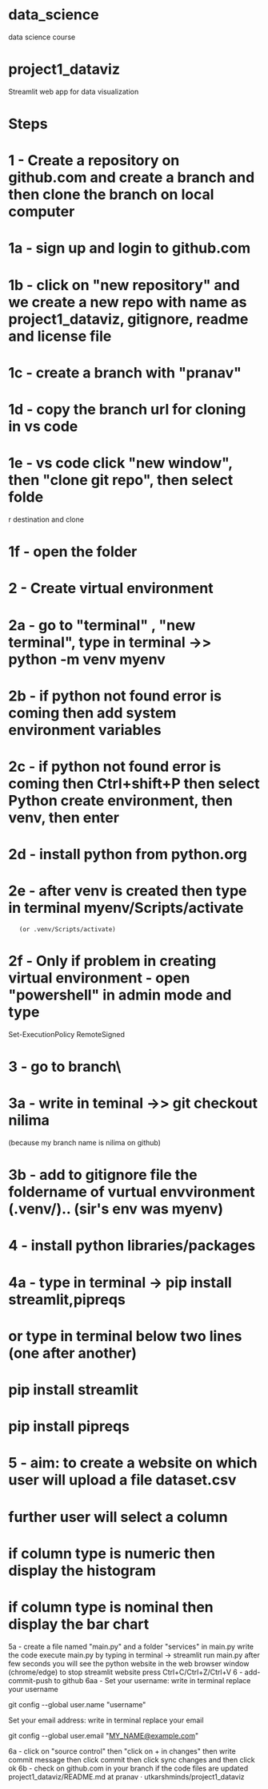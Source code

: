 # data_science
data science course 

# project1_dataviz
Streamlit web app for data visualization

# Steps

# 1 - Create a repository on github.com and create a branch and then clone the branch on local computer

# 1a - sign up and login to github.com
# 1b - click on "new repository" and we create a new repo with name as project1_dataviz, gitignore, readme and license file
# 1c - create a branch with "pranav"
# 1d - copy the branch url for cloning in vs code
# 1e - vs code click "new window", then "clone git repo", then select folde
r destination and clone
# 1f - open the folder

# 2 - Create virtual environment

# 2a - go to "terminal" , "new terminal", type in terminal  ->> python -m venv myenv
# 2b - if python not found error is coming then add system environment variables
# 2c - if python not found error is coming then Ctrl+shift+P then select Python create environment, then venv, then enter
# 2d - install python from python.org
# 2e - after venv is created then type in terminal myenv/Scripts/activate
       (or .venv/Scripts/activate)
# 2f - Only if problem in creating virtual environment - open "powershell" in admin mode and type 
  Set-ExecutionPolicy RemoteSigned
# 3 - go to branch\
# 3a - write in teminal ->> git checkout nilima
  (because my branch name is nilima on github)
# 3b - add to gitignore file the foldername of vurtual envvironment (.venv/).. (sir's env was myenv)

# 4 - install python libraries/packages
# 4a - type in terminal -> pip install streamlit,pipreqs
# or type in terminal below two lines (one after another) 
#       pip install streamlit
#       pip install pipreqs

# 5 - aim: to create a website on which user will upload a file dataset.csv
# further user will select a column
# if column type is numeric then display the histogram
# if column type is nominal then display the bar chart

5a - create a file named "main.py" and a folder "services"
in main.py write the code
execute main.py by typing in terminal -> streamlit run main.py
after few seconds you will see the python website in the web browser window (chrome/edge)
to stop streamlit website press Ctrl+C/Ctrl+Z/Ctrl+V
6 - add-commit-push to github
6aa -
Set your username: write in terminal replace your username

git config --global user.name "username"

Set your email address: write in terminal replace your email

git config --global user.email "MY_NAME@example.com"

6a - click on "source control" then "click on + in changes" then write commit message then click commit then click sync changes and then click ok
6b - check on github.com in your branch if the code files are updated
project1_dataviz/README.md at pranav · utkarshminds/project1_dataviz